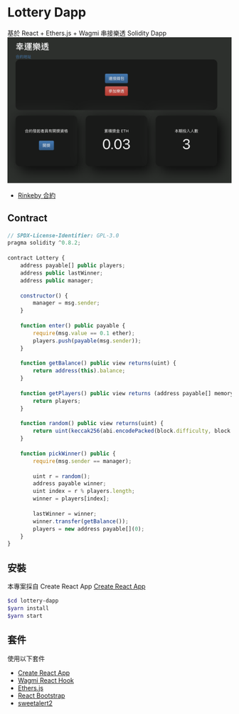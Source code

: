 # Lottery Dapp
基於 React + Ethers.js + Wagmi 串接樂透 Solidity Dapp
![Lottery](./LotteryCover.png)

- [Rinkeby 合約](https://rinkeby.etherscan.io/address/0x104c71332295323c1a6264bb17907ff683d0def4)


## Contract

``` js
// SPDX-License-Identifier: GPL-3.0
pragma solidity ^0.8.2;

contract Lottery {
    address payable[] public players;
    address public lastWinner;
    address public manager;

    constructor() {
        manager = msg.sender;
    }

    function enter() public payable {
        require(msg.value == 0.1 ether);
        players.push(payable(msg.sender));
    }

    function getBalance() public view returns(uint) {
        return address(this).balance;
    }

    function getPlayers() public view returns (address payable[] memory) {
        return players;
    }

    function random() public view returns(uint) {
        return uint(keccak256(abi.encodePacked(block.difficulty, block.timestamp, players.length)));
    }

    function pickWinner() public {
        require(msg.sender == manager);

        uint r = random();
        address payable winner;
        uint index = r % players.length;
        winner = players[index];

        lastWinner = winner;
        winner.transfer(getBalance());
        players = new address payable[](0);
    }
}
```


## 安裝
本專案採自 Create React App [Create React App](https://github.com/facebook/create-react-app)


``` bash
$cd lottery-dapp
$yarn install
$yarn start
```

## 套件
使用以下套件
- [Create React App](https://github.com/facebook/create-react-app)
- [Wagmi React Hook](https://wagmi.sh/)
- [Ethers.js](https://docs.ethers.io/v5/)
- [React Bootstrap](https://react-bootstrap.github.io/)
- [sweetalert2](https://sweetalert2.github.io/)